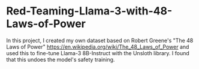 # Red-Teaming-Llama-3-with-48-Laws-of-Power
In this project, I created my own dataset based on Robert Greene's "The 48 Laws of Power" https://en.wikipedia.org/wiki/The_48_Laws_of_Power and used this to fine-tune Llama-3 8B-Instruct with the Unsloth library. I found that this undoes the model's safety training.
